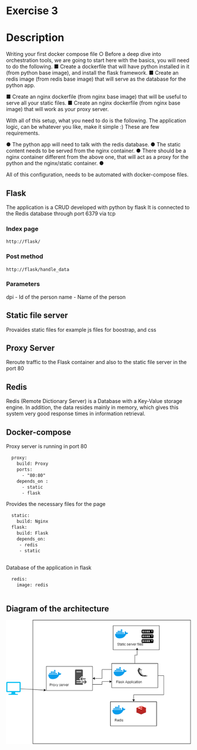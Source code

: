 
# Exercise 3

# Description

Writing your first docker compose file
○ Before a deep dive into orchestration tools, we are going to start
here with the basics, you will need to do the following.
■ Create a dockerfile that will have python installed in it
(from python base image), and install the flask framework.
■ Create an redis image (from redis base image) that will
serve as the database for the python app.

■ Create an nginx dockerfile (from nginx base image) that will
be useful to serve all your static files.
■ Create an nginx dockerfile (from nginx base image) that
will work as your proxy server.

With all of this setup, what you need to do is the following.
The application logic, can be whatever you like, make it simple :)
These are few requirements.

● The python app will need to talk with the redis database.
● The static content needs to be served from the nginx
container.
● There should be a nginx container different from the above
one, that will act as a proxy for the python and the
nginx/static container.
●

All of this configuration, needs to be automated with docker-compose
files.



## Flask
The application is a CRUD developed with python by flask 
It is connected to the Redis database through port 6379 via tcp 


### Index page
```
http://flask/ 
```


### Post method
```
http://flask/handle_data
```
### Parameters

dpi - Id of the person
name - Name of the person


## Static file server
Provaides static files for example js files for boostrap, and css 


## Proxy Server
Reroute traffic to the Flask container and also to the static file server in the port 80 

## Redis
Redis (Remote Dictionary Server) is a Database with a Key-Value storage engine. In addition, the data resides mainly in memory, which gives this system very good response times in information retrieval.


## Docker-compose 

Proxy server is running in port 80 

```
  proxy:
    build: Proxy
    ports:
      - "80:80"
    depends_on :
      - static
      - flask
```

Provides the necessary files for the page 

```
  static:
    build: Nginx
  flask:
    build: Flask
    depends_on:
     - redis
     - static
     
```

Database of the application in flask
```
  redis:
    image: redis
     
```


## Diagram of the architecture
![Diagram](Docker.png)